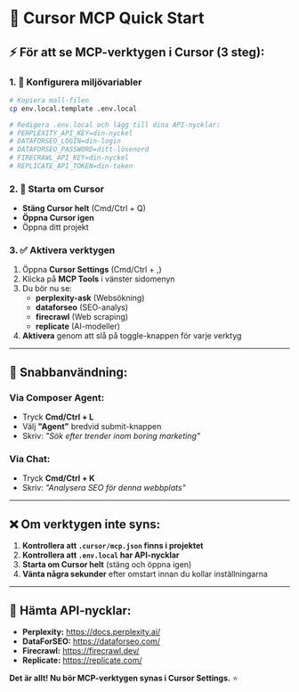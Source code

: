 # 🚀 Cursor MCP Quick Start

## ⚡ För att se MCP-verktygen i Cursor (3 steg):

### 1. 📝 Konfigurera miljövariabler
```bash
# Kopiera mall-filen
cp env.local.template .env.local

# Redigera .env.local och lägg till dina API-nycklar:
# PERPLEXITY_API_KEY=din-nyckel
# DATAFORSEO_LOGIN=din-login
# DATAFORSEO_PASSWORD=ditt-lösenord
# FIRECRAWL_API_KEY=din-nyckel
# REPLICATE_API_TOKEN=din-token
```

### 2. 🔄 Starta om Cursor
- **Stäng Cursor helt** (Cmd/Ctrl + Q)
- **Öppna Cursor igen**
- Öppna ditt projekt

### 3. ✅ Aktivera verktygen
1. Öppna **Cursor Settings** (Cmd/Ctrl + ,)
2. Klicka på **MCP Tools** i vänster sidomenyn
3. Du bör nu se:
   - **perplexity-ask** (Websökning)
   - **dataforseo** (SEO-analys)
   - **firecrawl** (Web scraping)
   - **replicate** (AI-modeller)
4. **Aktivera** genom att slå på toggle-knappen för varje verktyg

---

## 🎯 Snabbanvändning:

### Via Composer Agent:
- Tryck **Cmd/Ctrl + L**
- Välj **"Agent"** bredvid submit-knappen
- Skriv: *"Sök efter trender inom boring marketing"*

### Via Chat:
- Tryck **Cmd/Ctrl + K**
- Skriv: *"Analysera SEO för denna webbplats"*

---

## ❌ Om verktygen inte syns:

1. **Kontrollera att `.cursor/mcp.json` finns i projektet**
2. **Kontrollera att `.env.local` har API-nycklar**
3. **Starta om Cursor helt** (stäng och öppna igen)
4. **Vänta några sekunder** efter omstart innan du kollar inställningarna

---

## 🔑 Hämta API-nycklar:

- **Perplexity:** https://docs.perplexity.ai/
- **DataForSEO:** https://dataforseo.com/
- **Firecrawl:** https://firecrawl.dev/
- **Replicate:** https://replicate.com/

**Det är allt! Nu bör MCP-verktygen synas i Cursor Settings.** ⭐ 